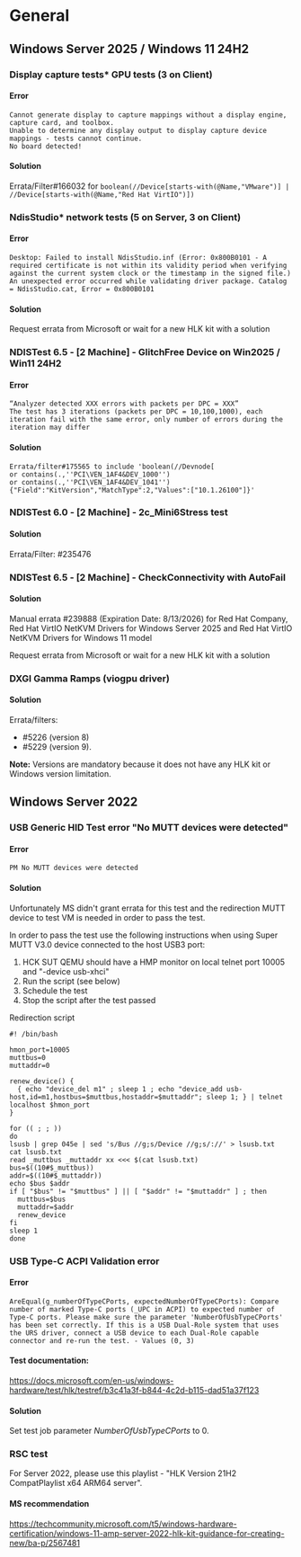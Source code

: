 # General

## Windows Server 2025 / Windows 11 24H2

### Display capture tests* GPU tests (3 on Client)

#### Error
```
Cannot generate display to capture mappings without a display engine, capture card, and toolbox. 
Unable to determine any display output to display capture device mappings - tests cannot continue.
No board detected!
```

#### Solution 

Errata/Filter#166032 for `boolean(//Device[starts-with(@Name,"VMware")] | //Device[starts-with(@Name,"Red Hat VirtIO")])`

### NdisStudio* network tests (5 on Server, 3 on Client)

#### Error
```
Desktop: Failed to install NdisStudio.inf (Error: 0x800B0101 - A required certificate is not within its validity period when verifying against the current system clock or the timestamp in the signed file.)
An unexpected error occurred while validating driver package. Catalog = NdisStudio.cat, Error = 0x800B0101
```

#### Solution

Request errata from Microsoft or wait for a new HLK kit with a solution

### NDISTest 6.5 - [2 Machine] - GlitchFree Device on Win2025 / Win11 24H2

#### Error 

```
“Analyzer detected XXX errors with packets per DPC = XXX”
The test has 3 iterations (packets per DPC = 10,100,1000), each iteration fail with the same error, only number of errors during the iteration may differ
```

#### Solution 

```
Errata/filter#175565 to include 'boolean(//Devnode[
or contains(.,''PCI\VEN_1AF4&DEV_1000'')
or contains(.,''PCI\VEN_1AF4&DEV_1041'')
{"Field":"KitVersion","MatchType":2,"Values":["10.1.26100"]}'
```

### NDISTest 6.0 - [2 Machine] - 2c_Mini6Stress test

#### Solution

Errata/Filter: #235476

### NDISTest 6.5 - [2 Machine] - CheckConnectivity with AutoFail

#### Solution

Manual errata #239888 (Expiration Date: 8/13/2026) for Red Hat Company, Red Hat VirtIO NetKVM Drivers for Windows Server 2025 and Red Hat VirtIO NetKVM Drivers for Windows 11 model

Request errata from Microsoft or wait for a new HLK kit with a solution

### DXGI Gamma Ramps (viogpu driver)

#### Solution

Errata/filters: 
 - #5226 (version 8) 
 - #5229 (version 9). 
  
 **Note:** Versions are mandatory because it does not have any HLK kit or Windows version limitation.

## Windows Server 2022

### **USB Generic HID Test** error "No MUTT devices were detected"

#### Error
`PM No MUTT devices were detected `

#### Solution
Unfortunately MS didn't grant errata for this test and the redirection MUTT device to test VM is needed in order to pass the test.

In order to pass the test use the following instructions when using Super MUTT V3.0 device connected to the host USB3 port:
1. HCK SUT QEMU should have a HMP monitor on local telnet port 10005 and "-device usb-xhci"
2. Run the script (see below)
3. Schedule the test
4. Stop the script after the test passed

Redirection script
```
#! /bin/bash

hmon_port=10005
muttbus=0
muttaddr=0

renew_device() {
  { echo "device_del m1" ; sleep 1 ; echo "device_add usb-host,id=m1,hostbus=$muttbus,hostaddr=$muttaddr"; sleep 1; } | telnet localhost $hmon_port
}

for (( ; ; ))
do
lsusb | grep 045e | sed 's/Bus //g;s/Device //g;s/://' > lsusb.txt
cat lsusb.txt
read _muttbus _muttaddr xx <<< $(cat lsusb.txt)
bus=$((10#$_muttbus))
addr=$((10#$_muttaddr))
echo $bus $addr
if [ "$bus" != "$muttbus" ] || [ "$addr" != "$muttaddr" ] ; then
  muttbus=$bus
  muttaddr=$addr
  renew_device
fi
sleep 1
done
```

### **USB Type-C ACPI Validation** error

#### Error
`AreEqual(g_numberOfTypeCPorts, expectedNumberOfTypeCPorts): Compare number of marked Type-C ports (_UPC in ACPI) to expected number of Type-C ports. Please make sure the parameter 'NumberOfUsbTypeCPorts' has been set correctly. If this is a USB Dual-Role system that uses the URS driver, connect a USB device to each Dual-Role capable connector and re-run the test. - Values (0, 3)`

#### Test documentation:
https://docs.microsoft.com/en-us/windows-hardware/test/hlk/testref/b3c41a3f-b844-4c2d-b115-dad51a37f123

#### Solution
Set test job parameter _NumberOfUsbTypeCPorts_ to 0. 

### RSC test

For Server 2022, please use this playlist - "HLK Version 21H2 CompatPlaylist x64 ARM64 server". 

#### MS recommendation
https://techcommunity.microsoft.com/t5/windows-hardware-certification/windows-11-amp-server-2022-hlk-kit-guidance-for-creating-new/ba-p/2567481

